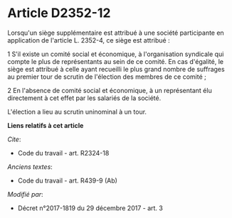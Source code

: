 # Article D2352-12

Lorsqu'un siège supplémentaire est attribué à une société participante en application de l'article L. 2352-4, ce siège est
attribué : 

1 S'il existe un   comité social et économique, à l'organisation syndicale qui compte le plus de représentants au sein de ce
comité. En cas d'égalité, le siège est attribué à celle ayant recueilli le plus grand nombre de suffrages au premier tour de
scrutin de l'élection des membres de ce comité ; 

2 En l'absence de   comité social et économique, à un représentant élu directement à cet effet par les salariés de la
société. 

L'élection a lieu au scrutin uninominal à un tour.

**Liens relatifs à cet article**

_Cite_:

  - Code du travail - art. R2324-18

_Anciens textes_:

  - Code du travail - art. R439-9 (Ab)

_Modifié par_:

  - Décret n°2017-1819 du 29 décembre 2017 - art. 3
